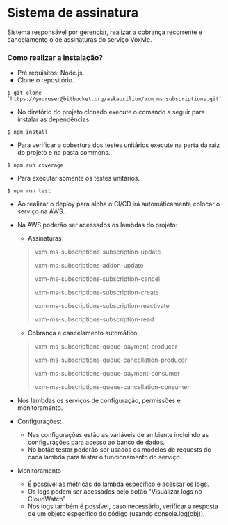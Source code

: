 # Sistema de assinatura #

Sistema responsável por gerenciar, realizar a cobrança recorrente e cancelamento o de assinaturas do serviço VoxMe.

### Como realizar a instalação? ###

* Pré requisitos: Node.js.
* Clone o repositório.

```shell
$ git clone `https://youruser@bitbucket.org/askauxilium/vxm_ms_subscriptions.git`
```

* No diretório do projeto clonado execute o comando a seguir para instalar as dependências.

```shell
$ npm install
```

* Para verificar a cobertura dos testes unitários execute na parta da raiz do projeto e na pasta commons.
```shell
$ npm run coverage
```

* Para executar somente os testes unitários.
```shell
$ npm run test 
```

* Ao realizar o deploy para alpha o CI/CD irá automáticamente colocar o serviço na AWS.
* Na AWS poderão ser acessados os lambdas do projeto:
  * Assinaturas
  > vxm-ms-subscriptions-subscription-update
  >
  > vxm-ms-subscriptions-addon-update
  >
  > vxm-ms-subscriptions-subscription-cancel
  >
  > vxm-ms-subscriptions-subscription-create
  >
  > vxm-ms-subscriptions-subscription-reactivate
  >
  > vxm-ms-subscriptions-subscription-read
  * Cobrança e cancelamento automático
  > vxm-ms-subscriptions-queue-payment-producer
  >
  > vxm-ms-subscriptions-queue-cancellation-producer
  >
  > vxm-ms-subscriptions-queue-payment-consumer
  >
  > vxm-ms-subscriptions-queue-cancellation-consumer
  
* Nos lambdas os serviços de configuração, permissões e monitoramento.
* Configurações:
  * Nas configurações estão as variáveis de ambiente incluindo as configurações para acesso ao banco de dados.
  * No botão testar poderão ser usados os modelos de requests de cada lambda para testar o funcionamento do serviço.
* Monitoramento
  * É possível as métricas do lambda especifico e acessar os logs.
  * Os logs podem ser acessados pelo botão "Visualizar logs no CloudWatch"
  * Nos logs também é possível, caso necessário, verificar a resposta de um objeto especifico do código (usando console.log(obj)).
